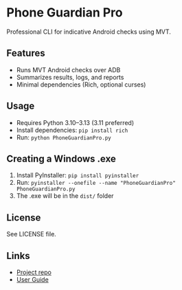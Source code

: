 # Phone Guardian Pro

Professional CLI for indicative Android checks using MVT.

## Features
- Runs MVT Android checks over ADB
- Summarizes results, logs, and reports
- Minimal dependencies (Rich, optional curses)

## Usage
- Requires Python 3.10–3.13 (3.11 preferred)
- Install dependencies: `pip install rich`
- Run: `python PhoneGuardianPro.py`

## Creating a Windows .exe
1. Install PyInstaller: `pip install pyinstaller`
2. Run: `pyinstaller --onefile --name "PhoneGuardianPro" PhoneGuardianPro.py`
3. The .exe will be in the `dist/` folder

## License
See LICENSE file.

## Links
- [Project repo](https://github.com/danijelzalac/PhoneGuardianPro)
- [User Guide](https://github.com/danijelzalac/PhoneGuardianPro/wiki/HomePhoneGuardianPro-%E2%80%93-User-Guide)
